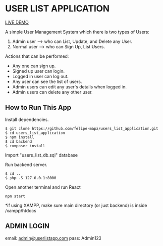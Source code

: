 # USER LIST APPLICATION

[LIVE DEMO](http://felipepavanela78601.ipage.com/users_list_application/)

A simple User Management System which there is two types of Users: 
1. Admin user —> who can List, Update, and Delete any User.
2. Normal user —> who can Sign Up, List Users.
 
Actions that can be performed:
- Any one can sign up. 
- Signed up user can login.
- Logged in user can log out.
- Any user can see the list of users.
- Admin users can edit any user's details when logged in.
- Admin users can delete any other user.

## How to Run This App

Install dependencies.
```
$ git clone https://github.com/felipe-mapa/users_list_application.git
$ cd users_list_application
$ npm install
$ cd backend
$ composer install
```

Import "users_list_db.sql" database

Run backend server.
```
$ cd ..
$ php -S 127.0.0.1:8000
```

Open another terminal and run React
```
npm start
```

*if using XAMPP, make sure main directory (or just backend) is inside /xampp/htdocs

## ADMIN LOGIN
email: admin@userlistapp.com
pass: Admin123